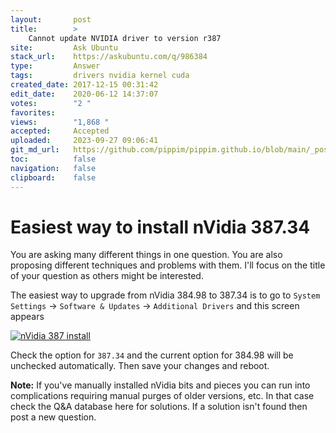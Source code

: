 ```yaml
---
layout:       post
title:        >
    Cannot update NVIDIA driver to version r387
site:         Ask Ubuntu
stack_url:    https://askubuntu.com/q/986384
type:         Answer
tags:         drivers nvidia kernel cuda
created_date: 2017-12-15 00:31:42
edit_date:    2020-06-12 14:37:07
votes:        "2 "
favorites:    
views:        "1,868 "
accepted:     Accepted
uploaded:     2023-09-27 09:06:41
git_md_url:   https://github.com/pippim/pippim.github.io/blob/main/_posts/2017/2017-12-15-Cannot-update-NVIDIA-driver-to-version-r387.md
toc:          false
navigation:   false
clipboard:    false
---
```


# Easiest way to install nVidia 387.34

You are asking many different things in one question. You are also proposing different techniques and problems with them. I'll focus on the title of your question as others might be interested.

The easiest way to upgrade from nVidia 384.98 to 387.34 is to go to `System Settings` -> `Software & Updates` -> `Additional Drivers` and this screen appears

[![nVidia 387 install][1]][1]

Check the option for `387.34` and the current option for 384.98 will be unchecked automatically. Then save your changes and reboot.

**Note:** If you've manually installed nVidia bits and pieces you can run into complications requiring manual purges of older versions, etc. In that case check the Q&A database here for solutions. If a solution isn't found then post a new question.

  [1]: https://i.stack.imgur.com/BMmV7.png
